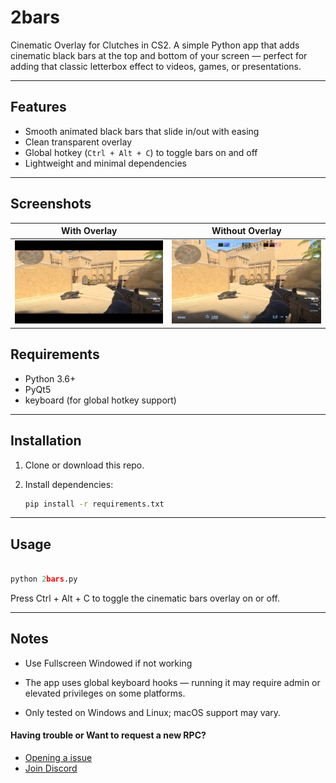 # 2bars

Cinematic Overlay for Clutches in CS2. A simple Python app that adds cinematic black bars at the top and bottom of your screen — perfect for adding that classic letterbox effect to videos, games, or presentations.

---

## Features

- Smooth animated black bars that slide in/out with easing
- Clean transparent overlay
- Global hotkey (`Ctrl + Alt + C`) to toggle bars on and off
- Lightweight and minimal dependencies

---

## Screenshots
With Overlay             |  Without Overlay
:-------------------------:|:-------------------------:
![](ss/1.png)  |  ![](ss/0.png)

## Requirements

- Python 3.6+
- PyQt5
- keyboard (for global hotkey support)

---

## Installation

1. Clone or download this repo.
2. Install dependencies:

   ```bash
   pip install -r requirements.txt
   ```

---

## Usage

```python

python 2bars.py
```

Press Ctrl + Alt + C to toggle the cinematic bars overlay on or off.

---

## Notes

- Use Fullscreen Windowed if not working

- The app uses global keyboard hooks — running it may require admin or elevated privileges on some platforms.

- Only tested on Windows and Linux; macOS support may vary.

####  Having trouble or Want to request a new RPC?

- [Opening a issue](https://github.com/v4ish/2bars/labels/Request)
- [Join Discord](https://dsc.gg/v4ish)
